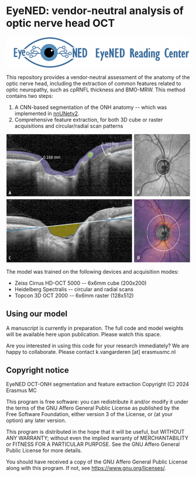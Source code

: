 # EyeNED: vendor-neutral analysis of optic nerve head OCT

![EyeNED logo](resources/eyened-logo.png "EyeNED logo")

This repository provides a vendor-neutral assessment of the anatomy of the optic nerve head, including the extraction of common features related to optic neuropathy, such as cpRNFL thickness and BMO-MRW. This method contains two steps:
1. A CNN-based segmentation of the ONH anatomy -- which was implemented in [nnUNetv2](https://github.com/MIC-DKFZ/nnUNet/). 
2. Comprehensive feature extraction, for both 3D cube or raster acquisitions and circular/radial scan patterns

![Overview of biomarkers](resources/biomarker-overview.png "Overview of biomarkers")

The model was trained on the following devices and acquisition modes:
- Zeiss Cirrus HD-OCT 5000 -- 6x6mm cube (200x200)
- Heidelberg Spectralis -- circular and radial scans
- Topcon 3D OCT 2000 -- 6x6mm raster (128x512)



## Using our model

A manuscript is currently in preparation. The full code and model weights will be available here upon publication. Please watch this space.

Are you interested in using this code for your research immediately? We are happy to collaborate. Please contact k.vangarderen \[at\] erasmusmc.nl

## Copyright notice

EyeNED OCT-ONH segmentation and feature extraction
Copyright (C) 2024  Erasmus MC

This program is free software: you can redistribute it and/or modify
it under the terms of the GNU Affero General Public License as published
by the Free Software Foundation, either version 3 of the License, or
(at your option) any later version.

This program is distributed in the hope that it will be useful,
but WITHOUT ANY WARRANTY; without even the implied warranty of
MERCHANTABILITY or FITNESS FOR A PARTICULAR PURPOSE.  See the
GNU Affero General Public License for more details.

You should have received a copy of the GNU Affero General Public License
along with this program.  If not, see <https://www.gnu.org/licenses/>.